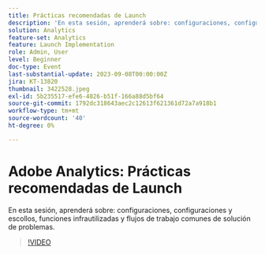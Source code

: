 ```yaml
---
title: Prácticas recomendadas de Launch
description: 'En esta sesión, aprenderá sobre: configuraciones, configuraciones y escollos, funciones infrautilizadas y flujos de trabajo comunes de solución de problemas.'
solution: Analytics
feature-set: Analytics
feature: Launch Implementation
role: Admin, User
level: Beginner
doc-type: Event
last-substantial-update: 2023-09-08T00:00:00Z
jira: KT-13820
thumbnail: 3422528.jpeg
exl-id: 5b235517-efe6-4826-b51f-166a88d5bf64
source-git-commit: 1792dc318643aec2c12613f621361d72a7a918b1
workflow-type: tm+mt
source-wordcount: '40'
ht-degree: 0%

---
```


# Adobe Analytics: Prácticas recomendadas de Launch

En esta sesión, aprenderá sobre: configuraciones, configuraciones y escollos, funciones infrautilizadas y flujos de trabajo comunes de solución de problemas.

>[!VIDEO](https://video.tv.adobe.com/v/3422528/?learn=on)
